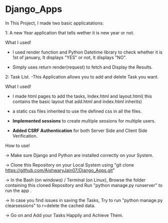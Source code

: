 # Django_Apps


In This Project, I made two basic applicatations:

1: A new Year application that tells wether it is new year or not.

  What I used!
  
 - I used render function and Python Datetime library to check whether it is 1st of january, It displays "YES" or not, It displays "NO".

 - Simply uses return render(request) to fetch and Display the Results.


2: Task List.
-This Application allows you to add and delete Task you want.

  What I used!
  
 - I made html pages to add the tasks, Index.html and layout.html( this contains the basic layout that add.html and index.html inherits)

 - a static css files inherited to use the defined css in all the files.

 - **Implemented sessions** to create multiple sessions for multiple users.
   
 - **Added CSRF Authentication** for both Server Side and Client Side Verification.

How to use!

-> Make sure Django and Python are installed correctly on your System.

-> Clone this Repository on your Local System using "git clone https://github.com/AishwaryJain07/Django_Apps.git"

-> In the Bash (on windows) / Terminal (on Linux), Browse the folder containing this cloned Repository and Run "python manage.py runserver" to run the app .

-> In case you find issues in saving the Tasks, Try to run "python manage.py clearsessions" to r=delete the cached data.

-> Go on and Add your Tasks Happily and Achieve Them.
